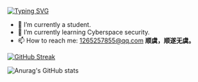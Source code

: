 [![Typing SVG](https://readme-typing-svg.demolab.com?font=Fira+Code&weight=600&size=24&pause=1000&color=FF4F4F&background=D5FFBC00&center=true&random=false&width=435&lines=Welcome+to+my+Github)](https://git.io/typing-svg)

- 🔭 I’m currently a student.
- 🌱 I’m currently learning Cyberspace security.
- 📫 How to reach me: 1265257855@qq.com
**顺虞，顺遂无虞。**

[![GitHub Streak](https://streak-stats.demolab.com/?user=liu1272)](https://git.io/streak-stats)


![Anurag's GitHub stats](https://github-readme-stats.vercel.app/api?username=liu1272&show_icons=true&theme=dracula)
